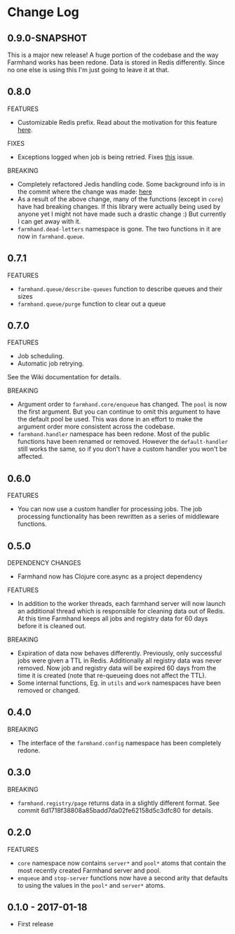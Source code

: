 # Change Log

## 0.9.0-SNAPSHOT

This is a major new release! A huge portion of the codebase and the way
Farmhand works has been redone. Data is stored in Redis differently. Since no
one else is using this I'm just going to leave it at that.

## 0.8.0

FEATURES

- Customizable Redis prefix. Read about the motivation for this feature
  [here](https://github.com/b-ryan/farmhand/issues/3).

FIXES

- Exceptions logged when job is being retried. Fixes
  [this](https://github.com/b-ryan/farmhand/issues/5) issue.

BREAKING

- Completely refactored Jedis handling code. Some background info is in the
  commit where the change was made:
  [here](https://github.com/b-ryan/farmhand/commit/3abc96e6a078332df023ab8b1fa9d49c9b50af04)
- As a result of the above change, many of the functions (except in `core`)
  have had breaking changes. If this library were actually being used by anyone
  yet I might not have made such a drastic change :) But currently I can get
  away with it.
- `farmhand.dead-letters` namespace is gone. The two functions in it are now in
  `farmhand.queue`.

## 0.7.1

FEATURES

- `farmhand.queue/describe-queues` function to describe queues and their sizes
- `farmhand.queue/purge` function to clear out a queue

## 0.7.0

FEATURES

- Job scheduling.
- Automatic job retrying.

See the Wiki documentation for details.

BREAKING

- Argument order to `farmhand.core/enqueue` has changed. The `pool` is now the
  first argument. But you can continue to omit this argument to have the
  default pool be used. This was done in an effort to make the argument order
  more consistent across the codebase.
- `farmhand.handler` namespace has been redone. Most of the public functions
  have been renamed or removed. However the `default-handler` still works the
  same, so if you don't have a custom handler you won't be affected.

## 0.6.0

FEATURES

- You can now use a custom handler for processing jobs. The job processing
  functionality has been rewritten as a series of middleware functions.

## 0.5.0

DEPENDENCY CHANGES

- Farmhand now has Clojure core.async as a project dependency

FEATURES

- In addition to the worker threads, each farmhand server will now launch an
  additional thread which is responsible for cleaning data out of Redis. At
  this time Farmhand keeps all jobs and registry data for 60 days before it is
  cleaned out.

BREAKING

- Expiration of data now behaves differently. Previously, only successful jobs
  were given a TTL in Redis. Additionally all registry data was never removed.
  Now job and registry data will be expired 60 days from the time it is created
  (note that re-queueing does not affect the TTL).
- Some internal functions, Eg. in `utils` and `work` namespaces have been
  removed or changed.

## 0.4.0

BREAKING

- The interface of the `farmhand.config` namespace has been completely redone.

## 0.3.0

BREAKING

- `farmhand.registry/page` returns data in a slightly different format. See
  commit 6d1718f38808a85badd7da02fe62158d5c3dfc80 for details.

## 0.2.0

FEATURES

- `core` namespace now contains `server*` and `pool*` atoms that contain the
  most recently created Farmhand server and pool.
- `enqueue` and `stop-server` functions now have a second arity that defaults
  to using the values in the `pool*` and `server*` atoms.

## 0.1.0 - 2017-01-18

- First release
